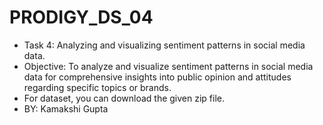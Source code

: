 # PRODIGY_DS_04
* Task 4: Analyzing and visualizing sentiment patterns in social media data.
* Objective: To analyze and visualize sentiment patterns in social media data for comprehensive insights into public opinion and attitudes regarding specific topics or brands.
* For dataset, you can download the given zip file.
* BY: Kamakshi Gupta
